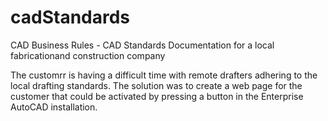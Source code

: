 # cadStandards
CAD Business Rules - CAD Standards Documentation for a local fabricationand construction company

The customrr is having a difficult time with remote drafters adhering to the local drafting standards. 
The solution was to create a web page for the customer that could be activated by pressing a button in the Enterprise AutoCAD installation. 
